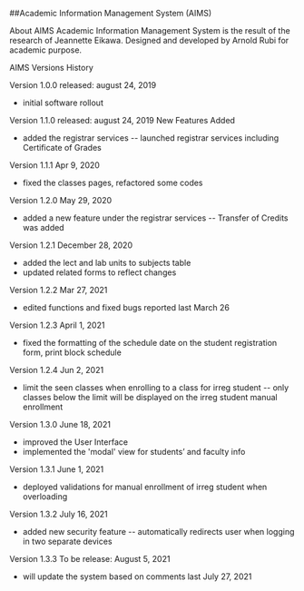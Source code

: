 ##Academic Information Management System (AIMS)

About AIMS
Academic Information Management System is the result of the research of Jeannette Eikawa. Designed and developed by Arnold Rubi for academic purpose.

AIMS Versions History

Version 1.0.0
released: august 24, 2019
- initial software rollout

Version 1.1.0
released: august 24, 2019
New Features Added
- added the registrar services
-- launched registrar services including Certificate of Grades

Version 1.1.1
Apr 9, 2020
- fixed the classes pages, refactored some codes

Version 1.2.0
May 29, 2020
- added a new feature under the registrar services
-- Transfer of Credits was added

Version 1.2.1
December 28, 2020
- added the lect and lab units to subjects table
- updated related forms to reflect changes

Version 1.2.2
Mar 27, 2021
- edited functions and fixed bugs reported last March 26

Version 1.2.3
April 1, 2021
- fixed the formatting of the schedule date on the student registration form, print block schedule

Version 1.2.4
Jun 2, 2021
- limit the seen classes when enrolling to a class for irreg student
-- only classes below the limit will be displayed on the irreg student manual enrollment

Version 1.3.0
June 18, 2021
- improved the User Interface
- implemented the 'modal' view for students’ and faculty info

Version 1.3.1
June 1, 2021
- deployed validations for manual enrollment of irreg student when overloading

Version 1.3.2
July 16, 2021
- added new security feature
-- automatically redirects user when logging in two separate devices

Version 1.3.3
To be release: August 5, 2021
- will update the system based on comments last July 27, 2021

